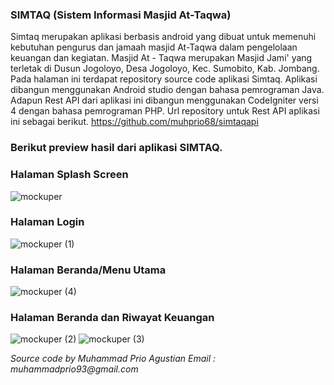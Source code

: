 ### **SIMTAQ (Sistem Informasi Masjid At-Taqwa)**
Simtaq merupakan aplikasi berbasis android yang dibuat untuk memenuhi kebutuhan pengurus dan jamaah masjid At-Taqwa dalam pengelolaan keuangan dan kegiatan. Masjid At - Taqwa merupakan Masjid Jami' yang terletak di Dusun Jogoloyo, Desa Jogoloyo, Kec. Sumobito, Kab. Jombang. 
Pada halaman ini terdapat repository source code aplikasi Simtaq. Aplikasi dibangun menggunakan Android studio dengan bahasa pemrograman Java. Adapun Rest API dari aplikasi ini dibangun menggunakan CodeIgniter versi 4 dengan bahasa pemrograman PHP. Url repository untuk Rest API aplikasi ini sebagai berikut.
https://github.com/muhprio68/simtaqapi

### **Berikut preview hasil dari aplikasi SIMTAQ.**

### **Halaman Splash Screen**
![mockuper](https://github.com/muhprio68/Simtaq/assets/33832985/d5e282e5-1bf0-4105-8da4-9ea838f69279)
### **Halaman Login**
![mockuper (1)](https://github.com/muhprio68/Simtaq/assets/33832985/c8d2bf6a-3833-4d9d-90df-cf0dd1a0dd69)
### **Halaman Beranda/Menu Utama**
![mockuper (4)](https://github.com/muhprio68/Simtaq/assets/33832985/43f7aa26-d5ff-4267-84b8-e42a0d8dfd65)
### **Halaman Beranda dan Riwayat Keuangan**
![mockuper (2)](https://github.com/muhprio68/Simtaq/assets/33832985/2b8682b4-be12-46b4-9008-383c0274a999)
![mockuper (3)](https://github.com/muhprio68/Simtaq/assets/33832985/e1ad846d-17aa-4236-be4b-c69e003f6469)

_Source code by Muhammad Prio Agustian
Email : muhammadprio93@gmail.com_
